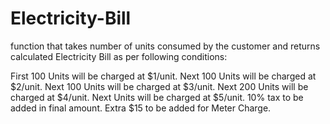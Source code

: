 # Electricity-Bill
function that takes number of units consumed by the customer and returns calculated Electricity Bill as per following conditions:

First 100 Units will be charged at $1/unit.
Next 100 Units will be charged at $2/unit.
Next 100 Units will be charged at $3/unit.
Next 200 Units will be charged at $4/unit.
Next Units will be charged at $5/unit.
10% tax to be added in final amount.
Extra $15 to be added for Meter Charge.

